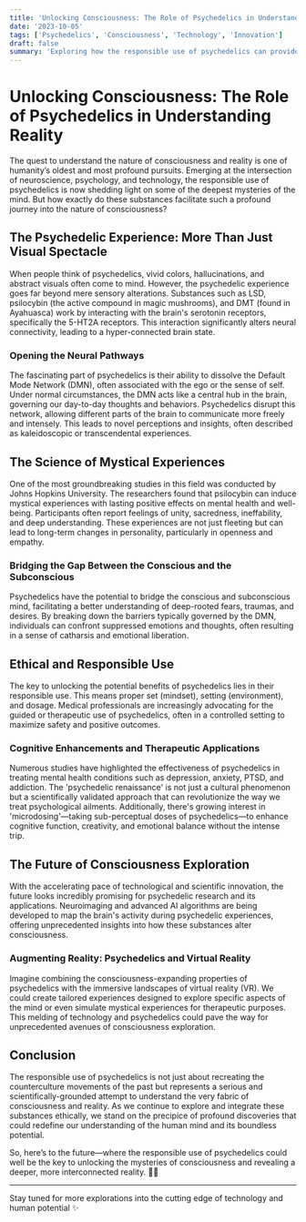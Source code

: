 ```yaml
---
title: 'Unlocking Consciousness: The Role of Psychedelics in Understanding Reality'
date: '2023-10-05'
tags: ['Psychedelics', 'Consciousness', 'Technology', 'Innovation']
draft: false
summary: 'Exploring how the responsible use of psychedelics can provide profound insights into the nature of consciousness and reality.'
---
```


# Unlocking Consciousness: The Role of Psychedelics in Understanding Reality

The quest to understand the nature of consciousness and reality is one of humanity’s oldest and most profound pursuits. Emerging at the intersection of neuroscience, psychology, and technology, the responsible use of psychedelics is now shedding light on some of the deepest mysteries of the mind. But how exactly do these substances facilitate such a profound journey into the nature of consciousness?

## The Psychedelic Experience: More Than Just Visual Spectacle

When people think of psychedelics, vivid colors, hallucinations, and abstract visuals often come to mind. However, the psychedelic experience goes far beyond mere sensory alterations. Substances such as LSD, psilocybin (the active compound in magic mushrooms), and DMT (found in Ayahuasca) work by interacting with the brain's serotonin receptors, specifically the 5-HT2A receptors. This interaction significantly alters neural connectivity, leading to a hyper-connected brain state.

### Opening the Neural Pathways

The fascinating part of psychedelics is their ability to dissolve the Default Mode Network (DMN), often associated with the ego or the sense of self. Under normal circumstances, the DMN acts like a central hub in the brain, governing our day-to-day thoughts and behaviors. Psychedelics disrupt this network, allowing different parts of the brain to communicate more freely and intensely. This leads to novel perceptions and insights, often described as kaleidoscopic or transcendental experiences.

## The Science of Mystical Experiences

One of the most groundbreaking studies in this field was conducted by Johns Hopkins University. The researchers found that psilocybin can induce mystical experiences with lasting positive effects on mental health and well-being. Participants often report feelings of unity, sacredness, ineffability, and deep understanding. These experiences are not just fleeting but can lead to long-term changes in personality, particularly in openness and empathy.

### Bridging the Gap Between the Conscious and the Subconscious

Psychedelics have the potential to bridge the conscious and subconscious mind, facilitating a better understanding of deep-rooted fears, traumas, and desires. By breaking down the barriers typically governed by the DMN, individuals can confront suppressed emotions and thoughts, often resulting in a sense of catharsis and emotional liberation.

## Ethical and Responsible Use

The key to unlocking the potential benefits of psychedelics lies in their responsible use. This means proper set (mindset), setting (environment), and dosage. Medical professionals are increasingly advocating for the guided or therapeutic use of psychedelics, often in a controlled setting to maximize safety and positive outcomes.

### Cognitive Enhancements and Therapeutic Applications

Numerous studies have highlighted the effectiveness of psychedelics in treating mental health conditions such as depression, anxiety, PTSD, and addiction. The 'psychedelic renaissance' is not just a cultural phenomenon but a scientifically validated approach that can revolutionize the way we treat psychological ailments. Additionally, there's growing interest in 'microdosing'—taking sub-perceptual doses of psychedelics—to enhance cognitive function, creativity, and emotional balance without the intense trip.

## The Future of Consciousness Exploration

With the accelerating pace of technological and scientific innovation, the future looks incredibly promising for psychedelic research and its applications. Neuroimaging and advanced AI algorithms are being developed to map the brain's activity during psychedelic experiences, offering unprecedented insights into how these substances alter consciousness.

### Augmenting Reality: Psychedelics and Virtual Reality

Imagine combining the consciousness-expanding properties of psychedelics with the immersive landscapes of virtual reality (VR). We could create tailored experiences designed to explore specific aspects of the mind or even simulate mystical experiences for therapeutic purposes. This melding of technology and psychedelics could pave the way for unprecedented avenues of consciousness exploration.

## Conclusion

The responsible use of psychedelics is not just about recreating the counterculture movements of the past but represents a serious and scientifically-grounded attempt to understand the very fabric of consciousness and reality. As we continue to explore and integrate these substances ethically, we stand on the precipice of profound discoveries that could redefine our understanding of the human mind and its boundless potential.

So, here’s to the future—where the responsible use of psychedelics could well be the key to unlocking the mysteries of consciousness and revealing a deeper, more interconnected reality. 🌌🚀

---

Stay tuned for more explorations into the cutting edge of technology and human potential ✨